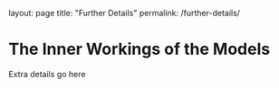 layout: page
title: "Further Details"
permalink: /further-details/

# The Inner Workings of the Models

Extra details go here
